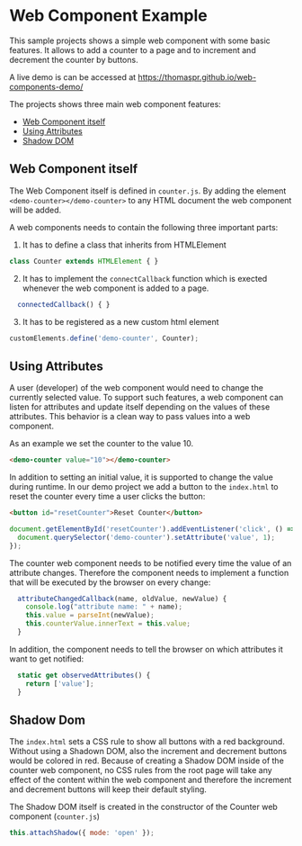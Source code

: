 # Web Component Example

This sample projects shows a simple web component with some basic features. It allows to add a counter to a page and to increment and decrement the counter by buttons.

A live demo is can be accessed at https://thomaspr.github.io/web-components-demo/

The projects shows three main web component features:

- [Web Component itself](#web-component-itself)
- [Using Attributes](#using-attributes)
- [Shadow DOM](#shadow-dom)


## Web Component itself

The Web Component itself is defined in `counter.js`. By adding the element `<demo-counter></demo-counter>` to any HTML document the web component will be added.

A web components needs to contain the following three important parts:

1. It has to define a class that inherits from HTMLElement

```javascript
class Counter extends HTMLElement { }
```

2. It has to implement the `connectCallback` function which is exected whenever the web component is added to a page.

```javascript
  connectedCallback() { }
```

3. It has to be registered as a new custom html element

```javascript
customElements.define('demo-counter', Counter);
```



## Using Attributes

A user (developer) of the web component would need to change the currently selected value. To support such features, a web component can listen for attributes and update itself depending on the values of these attributes. This behavior is a clean way to pass values into a web component.

As an example we set the counter to the value 10.

```html
<demo-counter value="10"></demo-counter>
```

In addition to setting an initial value, it is supported to change the value during runtime. In our demo project we add a button to the `index.html` to reset the counter every time a user clicks the button:

```html
<button id="resetCounter">Reset Counter</button>
```

```javascript
document.getElementById('resetCounter').addEventListener('click', () => {
  document.querySelector('demo-counter').setAttribute('value', 1);
});
```

The counter web component needs to be notified every time the value of an attribute changes. Therefore the component needs to implement a function that will be executed by the browser on every change:

```javascript
  attributeChangedCallback(name, oldValue, newValue) {
    console.log("attribute name: " + name);
    this.value = parseInt(newValue);
    this.counterValue.innerText = this.value;
  }
```

In addition, the component needs to tell the browser on which attributes it want to get notified:

```javascript
  static get observedAttributes() {
    return ['value'];
  }
```


## Shadow Dom

The `index.html` sets a CSS rule to show all buttons with a red background. Without using a Shadown DOM, also the increment and decrement buttons would be colored in red. Because of creating a Shadow DOM inside of the counter web component, no CSS rules from the root page will take any effect of the content within the web component and therefore the increment and decrement buttons will keep their default styling.

The Shadow DOM itself is created in the constructor of the Counter web component (`counter.js`)

```javascript
this.attachShadow({ mode: 'open' });
```
